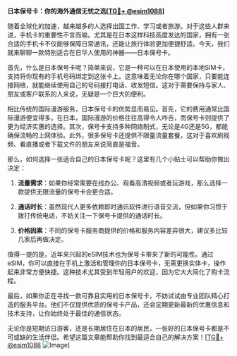 **日本保号卡：你的海外通信无忧之选[[TG💪+ @esim1088](https://t.me/s/esim1088)]**

随着全球化的加速，越来越多的人选择出国工作、学习或者旅游。对于这些人群来说，手机卡的重要性不言而喻。尤其是在日本这样科技高度发达的国家，拥有一张合适的手机卡不仅能够保障日常通讯，还能让旅行体验更加便捷舒适。今天，我们就来聊聊一款特别适合在日华人使用的神器——日本保号卡。

首先，什么是日本保号卡呢？简单来说，它是一种可以在日本使用的本地SIM卡，支持将你现有的手机号码绑定到这张卡上。这意味着无论你在哪个国家，只要能连接网络，就能继续使用自己的号码接打电话、收发短信。这对于需要保持与家人、朋友或客户联系的人来说，无疑是一个巨大的便利。

相比传统的国际漫游服务，日本保号卡的优势显而易见。首先，它的费用通常比国际漫游便宜得多。在日本，国际漫游的价格往往高得令人咋舌，而保号卡则提供了更为经济实惠的选择。其次，保号卡支持多种网络制式，无论是4G还是5G，都能确保流畅的上网体验。此外，很多保号卡还提供不限量流量套餐，这对于喜欢刷视频、看直播或者下载文件的朋友来说简直是福音。

那么，如何选择一张适合自己的日本保号卡呢？这里有几个小贴士可以帮助你做出决定：

1. **流量需求**：如果你经常需要在线办公、观看高清视频或者玩游戏，那么选择一款提供无限流量的保号卡会更合适。
   
2. **通话时长**：虽然现代人更多依赖即时通讯软件进行语音交流，但如果你习惯于拨打传统电话，不妨关注一下保号卡提供的通话时长。

3. **价格因素**：不同的保号卡服务商提供的价格和服务内容差异很大，建议多比较几家后再做决定。

值得一提的是，近年来兴起的eSIM技术也为保号卡带来了新的可能性。通过eSIM，你可以直接在手机上激活和管理你的日本保号卡，无需更换实体卡，操作起来非常方便快捷。这种技术尤其受到年轻用户的欢迎，因为它大大简化了购卡流程。

最后，如果你正在寻找一款可靠且实用的日本保号卡，不妨试试由专业团队精心打造的服务平台。他们不仅提供优质的保号卡产品，还会定期更新最新的优惠信息和技术支持，让你始终处于最佳的通信状态。

无论你是短期访日游客，还是长期居住在日本的居民，一张好的日本保号卡都是不可或缺的生活伴侣。希望这篇文章能帮助你找到最适合自己的解决方案！[[TG💪+ @esim1088](https://t.me/s/esim1088) ![Image](https://i.postimg.cc/4NQfJmqS/Snipaste-2025-05-13-00-14-12.png)]